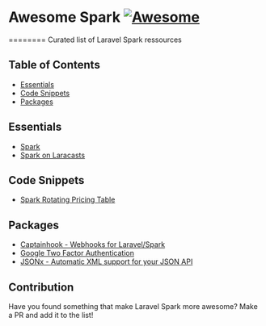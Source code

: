 # Awesome Spark [![Awesome](https://cdn.rawgit.com/sindresorhus/awesome/d7305f38d29fed78fa85652e3a63e154dd8e8829/media/badge.svg)](https://github.com/sindresorhus/awesome)
========
Curated list of Laravel Spark ressources

## Table of Contents

- [Essentials](#essentials)
- [Code Snippets](#code-snippets)
- [Packages](#packages)

## Essentials
* [Spark](http://spark.laravel.com)
* [Spark on Laracasts](https://laracasts.com/series/laravel-spark)

## Code Snippets
* [Spark Rotating Pricing Table](https://gist.github.com/dillinghamio/e86204633e607f04517383a8884bfca6)

## Packages
* [Captainhook - Webhooks for Laravel/Spark](https://github.com/mpociot/captainhook)
* [Google Two Factor Authentication](https://github.com/cretueusebiu/laravel-spark-google2fa)
* [JSONx - Automatic XML support for your JSON API](https://github.com/danharper/JSONx-for-Laravel)

## Contribution
Have you found something that make Laravel Spark more awesome? Make a PR and add it to the list!
